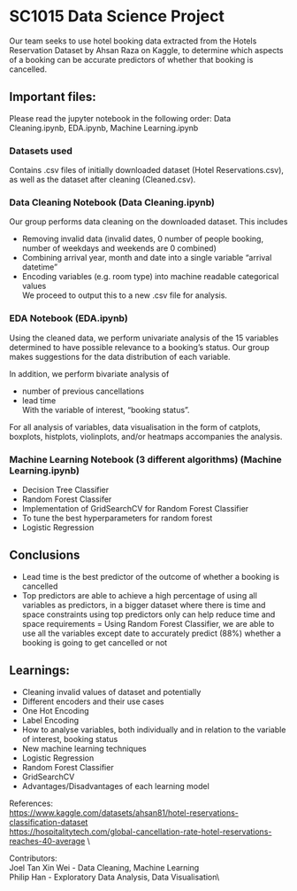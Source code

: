# SC1015 Data Science Project

Our team seeks to use hotel booking data extracted from the Hotels Reservation Dataset by Ahsan Raza on Kaggle, to determine which aspects of a booking can be accurate predictors  of whether that booking is cancelled.

## Important files:
Please read the jupyter notebook in the following order: Data Cleaning.ipynb, EDA.ipynb, Machine Learning.ipynb

### Datasets used
Contains .csv files of initially downloaded dataset (Hotel Reservations.csv), as well as the dataset after cleaning (Cleaned.csv).

### Data Cleaning Notebook (Data Cleaning.ipynb)
Our group performs data cleaning on the downloaded dataset. This includes
- Removing invalid data (invalid dates, 0 number of people booking, number of weekdays and weekends are 0 combined)
- Combining arrival year, month and date into a single variable “arrival datetime”
- Encoding variables (e.g. room type) into machine readable categorical values\
We proceed to output this to a new .csv file for analysis.

### EDA Notebook (EDA.ipynb)
Using the cleaned data, we perform univariate analysis of the 15 variables determined to have possible relevance to a booking’s status. Our group makes suggestions for the data distribution of each variable. 

In addition, we perform bivariate analysis of
- number of previous cancellations
- lead time\
With the variable of interest, “booking status”.

For all analysis of variables, data visualisation in the form of catplots, boxplots, histplots, violinplots, and/or heatmaps accompanies the analysis.

### Machine Learning Notebook (3 different algorithms) (Machine Learning.ipynb)
- Decision Tree Classifier
- Random Forest Classifer
- Implementation of GridSearchCV for Random Forest Classifier
- To tune the best hyperparameters for random forest
- Logistic Regression


## Conclusions
- Lead time is the best predictor of the outcome of whether a booking is cancelled
- Top predictors are able to achieve a high percentage of using all variables as predictors, in a bigger dataset where there is time and space constraints using top predictors only can help reduce time and space requirements
= Using Random Forest Classifier, we are able to use all the variables except date to accurately predict (88%) whether a booking is going to get cancelled or not

## Learnings:
- Cleaning invalid values of dataset and potentially
- Different encoders and their use cases
- One Hot Encoding
- Label Encoding
- How to analyse variables, both individually and in relation to the variable of interest, booking status
- New machine learning techniques
- Logistic Regression
- Random Forest Classifier
- GridSearchCV
- Advantages/Disadvantages of each learning model

References:\
https://www.kaggle.com/datasets/ahsan81/hotel-reservations-classification-dataset \
https://hospitalitytech.com/global-cancellation-rate-hotel-reservations-reaches-40-average \

Contributors:\
Joel Tan Xin Wei - Data Cleaning, Machine Learning\
Philip Han - Exploratory Data Analysis, Data Visualisation\

